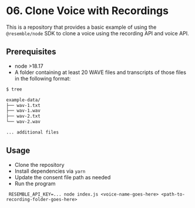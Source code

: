 # 06. Clone Voice with Recordings

This is a repository that provides a basic example of using the `@resemble/node` SDK to clone a voice using the recording API and voice API.

## Prerequisites

- node >18.17
- A folder containing at least 20 WAVE files and transcripts of those files in the following format:

```bash 
$ tree 

example-data/
├── wav-1.txt
├── wav-1.wav
├── wav-2.txt
└── wav-2.wav

... additional files

```

## Usage
- Clone the repository
- Install dependencies via `yarn`
- Update the consent file path as needed
- Run the program 
```
 RESEMBLE_API_KEY=... node index.js <voice-name-goes-here> <path-to-recording-folder-goes-here> 
```

